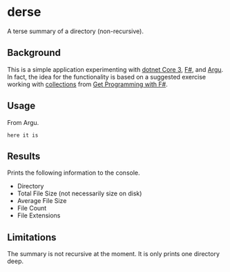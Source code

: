 # derse

A terse summary of a directory (non-recursive).

## Background
This is a simple application experimenting with [dotnet Core 3](https://dotnet.microsoft.com/download/dotnet-core/3.0), [F#](https://fsharp.org/), and [Argu](https://fsprojects.github.io/Argu/).  In fact, the idea for the functionality is based on a suggested exercise working with [collections](https://livebook.manning.com/book/get-programming-with-f-sharp/chapter-16/) from [Get Programming with F#](https://www.manning.com/books/get-programming-with-f-sharp).

## Usage

From Argu.

```
here it is
```

## Results
Prints the following information to the console.

* Directory
* Total File Size (not necessarily size on disk)
* Average File Size
* File Count
* File Extensions

## Limitations
The summary is not recursive at the moment.  It is only prints one directory deep.
